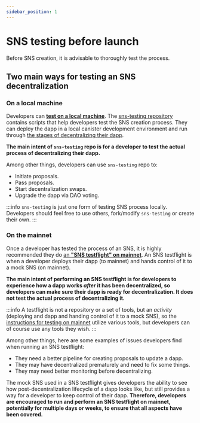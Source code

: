 ```yaml
---
sidebar_position: 1
---
```


# SNS testing before launch

Before SNS creation, it is advisable to thoroughly test the process. 

## Two main ways for testing an SNS decentralization

### On a local machine

Developers can **[test on a local machine](./testing-locally.md)**. The [sns-testing repository](https://github.com/dfinity/sns-testing) contains scripts that help developers test the SNS creation process. They can deploy the dapp in a local canister development environment and run through [the stages of decentralizing their dapp](../launching/launch-summary-1proposal.md). 

**The main intent of `sns-testing` repo is for a developer to test the actual process of decentralizing their dapp.**

Among other things, developers can use `sns-testing` repo to: 
* Initiate proposals.
* Pass proposals.
* Start decentralization swaps.
* Upgrade the dapp via DAO voting.

:::info
`sns-testing` is just one form of testing SNS process locally. Developers should feel free to use others, fork/modify `sns-testing` or create their own.
:::


### On the mainnet

Once a developer has tested the process of an SNS, it is highly recommended they do [an **"SNS testflight" on mainnet**](./testing-on-mainnet.md). An SNS testflight is when a developer deploys their dapp (to mainnet) and hands control of it to a mock SNS (on mainnet). 

**The main intent of performing an SNS testflight is for developers to experience how a dapp works *after* it has been decentralized, so developers can make sure their dapp is ready for decentralization. It does not test the actual process of decentralizing it.**

:::info 
A testflight is not a repository or a set of tools, but an *activity* (deploying and dapp and handing control of it to a mock SNS), so the [instructions for testing on mainnet](./testing-on-mainnet.md) utilize various tools, but developers can of course use any tools they wish. 
:::

Among other things, here are some examples of issues developers find when running an SNS testflight: 
* They need a better pipeline for creating proposals to update a dapp.
* They may have decentralized prematurely and need to fix some things.
* They may need better monitoring before decentralizing.

The mock SNS used in a SNS testflight gives developers the ability to see how post-decentralization lifecycle of a dapp looks like, but still provides a way for a developer to keep control of their dapp. **Therefore, developers are encouraged to run and perform an SNS testflight on mainnet, potentially for multiple days or weeks, to ensure that all aspects have been covered.**
